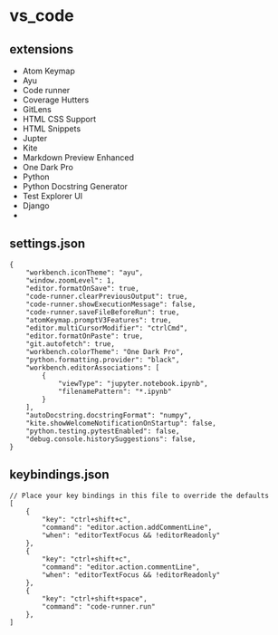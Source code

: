 # vs_code
## extensions
- Atom Keymap
- Ayu
- Code runner
- Coverage Hutters
- GitLens
- HTML CSS Support
- HTML Snippets
- Jupter
- Kite
- Markdown Preview Enhanced
- One Dark Pro
- Python
- Python Docstring Generator
- Test Explorer UI
- Django
- 
## settings.json
```
{
    "workbench.iconTheme": "ayu",
    "window.zoomLevel": 1,
    "editor.formatOnSave": true,
    "code-runner.clearPreviousOutput": true,
    "code-runner.showExecutionMessage": false,
    "code-runner.saveFileBeforeRun": true,
    "atomKeymap.promptV3Features": true,
    "editor.multiCursorModifier": "ctrlCmd",
    "editor.formatOnPaste": true,
    "git.autofetch": true,
    "workbench.colorTheme": "One Dark Pro",
    "python.formatting.provider": "black",
    "workbench.editorAssociations": [
        {
            "viewType": "jupyter.notebook.ipynb",
            "filenamePattern": "*.ipynb"
        }
    ],
    "autoDocstring.docstringFormat": "numpy",
    "kite.showWelcomeNotificationOnStartup": false,
    "python.testing.pytestEnabled": false,
    "debug.console.historySuggestions": false,
}
```

## keybindings.json

```
// Place your key bindings in this file to override the defaults
[
    {
        "key": "ctrl+shift+c",
        "command": "editor.action.addCommentLine",
        "when": "editorTextFocus && !editorReadonly"
    },
    {
        "key": "ctrl+shift+c",
        "command": "editor.action.commentLine",
        "when": "editorTextFocus && !editorReadonly"
    },
    {
        "key": "ctrl+shift+space",
        "command": "code-runner.run"
    },
]
```
